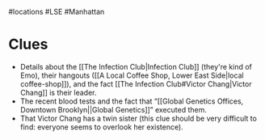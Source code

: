#locations #LSE #Manhattan
# Clues
- Details about the [[The Infection Club|Infection Club]] (they're kind of Emo), their hangouts ([[A Local Coffee Shop, Lower East Side|local coffee-shop]]), and the fact [[The Infection Club#Victor Chang|Victor Chang]] is their leader.
- The recent blood tests and the fact that “[[Global Genetics Offices, Downtown Brooklyn||Global Genetics]]” executed them.
- That Victor Chang has a twin sister (this clue should be very difficult to find: everyone seems to overlook her existence).